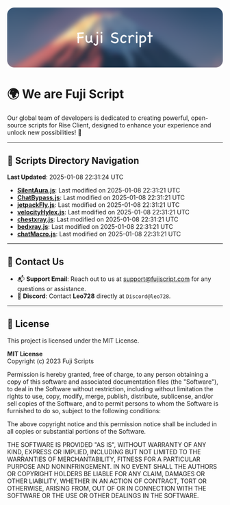 ![Banner](.github/b.webp)

# 🌍 **We are Fuji Script**

Our global team of developers is dedicated to creating powerful, open-source scripts for Rise Client, designed to enhance your experience and unlock new possibilities! 🌟

---
<!-- SCRIPTS_NAVIGATION_START -->
## 📂 **Scripts Directory Navigation**

**Last Updated**: 2025-01-08 22:31:24 UTC

- **[SilentAura.js](scripts/SilentAura.js)**: Last modified on 2025-01-08 22:31:21 UTC
- **[ChatBypass.js](scripts/ChatBypass.js)**: Last modified on 2025-01-08 22:31:21 UTC
- **[jetpackFly.js](scripts/jetpackFly.js)**: Last modified on 2025-01-08 22:31:21 UTC
- **[velocityHylex.js](scripts/velocityHylex.js)**: Last modified on 2025-01-08 22:31:21 UTC
- **[chestxray.js](scripts/chestxray.js)**: Last modified on 2025-01-08 22:31:21 UTC
- **[bedxray.js](scripts/bedxray.js)**: Last modified on 2025-01-08 22:31:21 UTC
- **[chatMacro.js](scripts/chatMacro.js)**: Last modified on 2025-01-08 22:31:21 UTC

<!-- SCRIPTS_NAVIGATION_END -->

---

## 💬 **Contact Us**  
- 📬 **Support Email**: Reach out to us at [support@fujiscript.com](mailto:support@fujiscript.com) for any questions or assistance.  
- 💬 **Discord**: Contact **Leo728** directly at `Discord@leo728`.

---

## 📜 **License**

This project is licensed under the MIT License.  

**MIT License**  
Copyright (c) 2023 Fuji Scripts  

Permission is hereby granted, free of charge, to any person obtaining a copy of this software and associated documentation files (the "Software"), to deal in the Software without restriction, including without limitation the rights to use, copy, modify, merge, publish, distribute, sublicense, and/or sell copies of the Software, and to permit persons to whom the Software is furnished to do so, subject to the following conditions:  

The above copyright notice and this permission notice shall be included in all copies or substantial portions of the Software.  

THE SOFTWARE IS PROVIDED "AS IS", WITHOUT WARRANTY OF ANY KIND, EXPRESS OR IMPLIED, INCLUDING BUT NOT LIMITED TO THE WARRANTIES OF MERCHANTABILITY, FITNESS FOR A PARTICULAR PURPOSE AND NONINFRINGEMENT. IN NO EVENT SHALL THE AUTHORS OR COPYRIGHT HOLDERS BE LIABLE FOR ANY CLAIM, DAMAGES OR OTHER LIABILITY, WHETHER IN AN ACTION OF CONTRACT, TORT OR OTHERWISE, ARISING FROM, OUT OF OR IN CONNECTION WITH THE SOFTWARE OR THE USE OR OTHER DEALINGS IN THE SOFTWARE.  
